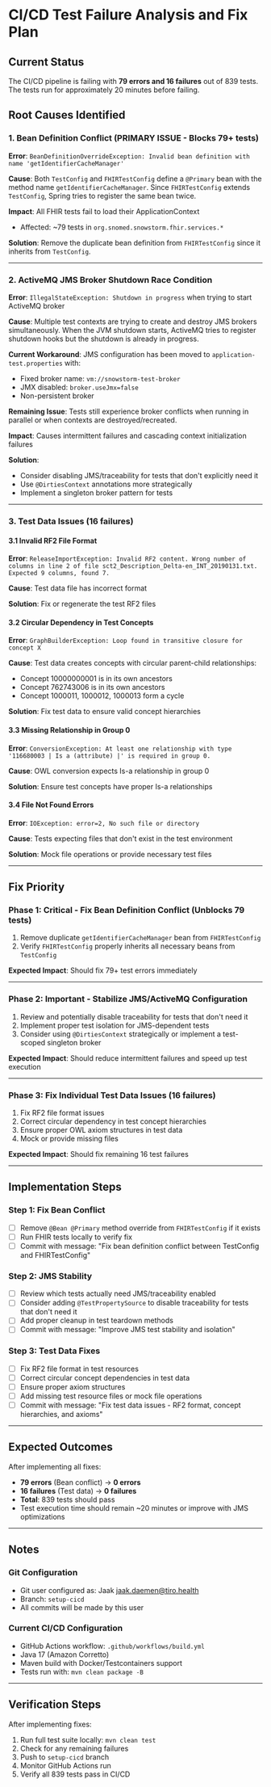 # CI/CD Test Failure Analysis and Fix Plan

## Current Status
The CI/CD pipeline is failing with **79 errors and 16 failures** out of 839 tests. The tests run for approximately 20 minutes before failing.

## Root Causes Identified

### 1. **Bean Definition Conflict (PRIMARY ISSUE - Blocks 79+ tests)**
**Error**: `BeanDefinitionOverrideException: Invalid bean definition with name 'getIdentifierCacheManager'`

**Cause**: Both `TestConfig` and `FHIRTestConfig` define a `@Primary` bean with the method name `getIdentifierCacheManager`. Since `FHIRTestConfig` extends `TestConfig`, Spring tries to register the same bean twice.

**Impact**: All FHIR tests fail to load their ApplicationContext
- Affected: ~79 tests in `org.snomed.snowstorm.fhir.services.*`

**Solution**: Remove the duplicate bean definition from `FHIRTestConfig` since it inherits from `TestConfig`.

---

### 2. **ActiveMQ JMS Broker Shutdown Race Condition**
**Error**: `IllegalStateException: Shutdown in progress` when trying to start ActiveMQ broker

**Cause**: Multiple test contexts are trying to create and destroy JMS brokers simultaneously. When the JVM shutdown starts, ActiveMQ tries to register shutdown hooks but the shutdown is already in progress.

**Current Workaround**: JMS configuration has been moved to `application-test.properties` with:
- Fixed broker name: `vm://snowstorm-test-broker`
- JMX disabled: `broker.useJmx=false`
- Non-persistent broker

**Remaining Issue**: Tests still experience broker conflicts when running in parallel or when contexts are destroyed/recreated.

**Impact**: Causes intermittent failures and cascading context initialization failures

**Solution**: 
- Consider disabling JMS/traceability for tests that don't explicitly need it
- Use `@DirtiesContext` annotations more strategically
- Implement a singleton broker pattern for tests

---

### 3. **Test Data Issues (16 failures)**

#### 3.1 Invalid RF2 File Format
**Error**: `ReleaseImportException: Invalid RF2 content. Wrong number of columns in line 2 of file sct2_Description_Delta-en_INT_20190131.txt. Expected 9 columns, found 7.`

**Cause**: Test data file has incorrect format

**Solution**: Fix or regenerate the test RF2 files

#### 3.2 Circular Dependency in Test Concepts
**Error**: `GraphBuilderException: Loop found in transitive closure for concept X`

**Cause**: Test data creates concepts with circular parent-child relationships:
- Concept 10000000001 is in its own ancestors
- Concept 762743006 is in its own ancestors
- Concept 1000011, 1000012, 1000013 form a cycle

**Solution**: Fix test data to ensure valid concept hierarchies

#### 3.3 Missing Relationship in Group 0
**Error**: `ConversionException: At least one relationship with type '116680003 | Is a (attribute) |' is required in group 0.`

**Cause**: OWL conversion expects Is-a relationship in group 0

**Solution**: Ensure test concepts have proper Is-a relationships

#### 3.4 File Not Found Errors
**Error**: `IOException: error=2, No such file or directory`

**Cause**: Tests expecting files that don't exist in the test environment

**Solution**: Mock file operations or provide necessary test files

---

## Fix Priority

### Phase 1: Critical - Fix Bean Definition Conflict (Unblocks 79 tests)
1. Remove duplicate `getIdentifierCacheManager` bean from `FHIRTestConfig`
2. Verify `FHIRTestConfig` properly inherits all necessary beans from `TestConfig`

**Expected Impact**: Should fix 79+ test errors immediately

---

### Phase 2: Important - Stabilize JMS/ActiveMQ Configuration
1. Review and potentially disable traceability for tests that don't need it
2. Implement proper test isolation for JMS-dependent tests
3. Consider using `@DirtiesContext` strategically or implement a test-scoped singleton broker

**Expected Impact**: Should reduce intermittent failures and speed up test execution

---

### Phase 3: Fix Individual Test Data Issues (16 failures)
1. Fix RF2 file format issues
2. Correct circular dependency in test concept hierarchies
3. Ensure proper OWL axiom structures in test data
4. Mock or provide missing files

**Expected Impact**: Should fix remaining 16 test failures

---

## Implementation Steps

### Step 1: Fix Bean Conflict
- [ ] Remove `@Bean @Primary` method override from `FHIRTestConfig` if it exists
- [ ] Run FHIR tests locally to verify fix
- [ ] Commit with message: "Fix bean definition conflict between TestConfig and FHIRTestConfig"

### Step 2: JMS Stability
- [ ] Review which tests actually need JMS/traceability enabled
- [ ] Consider adding `@TestPropertySource` to disable traceability for tests that don't need it
- [ ] Add proper cleanup in test teardown methods
- [ ] Commit with message: "Improve JMS test stability and isolation"

### Step 3: Test Data Fixes
- [ ] Fix RF2 file format in test resources
- [ ] Correct circular concept dependencies in test data
- [ ] Ensure proper axiom structures
- [ ] Add missing test resource files or mock file operations
- [ ] Commit with message: "Fix test data issues - RF2 format, concept hierarchies, and axioms"

---

## Expected Outcomes

After implementing all fixes:
- **79 errors** (Bean conflict) → **0 errors**
- **16 failures** (Test data) → **0 failures**  
- **Total**: 839 tests should pass
- Test execution time should remain ~20 minutes or improve with JMS optimizations

---

## Notes

### Git Configuration
- Git user configured as: Jaak <jaak.daemen@tiro.health>
- Branch: `setup-cicd`
- All commits will be made by this user

### Current CI/CD Configuration
- GitHub Actions workflow: `.github/workflows/build.yml`
- Java 17 (Amazon Corretto)
- Maven build with Docker/Testcontainers support
- Tests run with: `mvn clean package -B`

---

## Verification Steps

After implementing fixes:
1. Run full test suite locally: `mvn clean test`
2. Check for any remaining failures
3. Push to `setup-cicd` branch
4. Monitor GitHub Actions run
5. Verify all 839 tests pass in CI/CD
